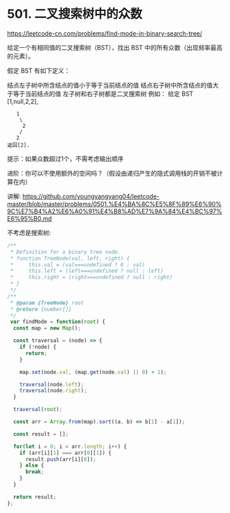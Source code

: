# 501. 二叉搜索树中的众数

https://leetcode-cn.com/problems/find-mode-in-binary-search-tree/


给定一个有相同值的二叉搜索树（BST），找出 BST 中的所有众数（出现频率最高的元素）。

假定 BST 有如下定义：

结点左子树中所含结点的值小于等于当前结点的值
结点右子树中所含结点的值大于等于当前结点的值
左子树和右子树都是二叉搜索树
例如：
给定 BST [1,null,2,2],
```
   1
    \
     2
    /
   2
返回[2].
```
提示：如果众数超过1个，不需考虑输出顺序

进阶：你可以不使用额外的空间吗？（假设由递归产生的隐式调用栈的开销不被计算在内）



讲解:
https://github.com/youngyangyang04/leetcode-master/blob/master/problems/0501.%E4%BA%8C%E5%8F%89%E6%90%9C%E7%B4%A2%E6%A0%91%E4%B8%AD%E7%9A%84%E4%BC%97%E6%95%B0.md


不考虑是搜索树:
```js
/**
 * Definition for a binary tree node.
 * function TreeNode(val, left, right) {
 *     this.val = (val===undefined ? 0 : val)
 *     this.left = (left===undefined ? null : left)
 *     this.right = (right===undefined ? null : right)
 * }
 */
/**
 * @param {TreeNode} root
 * @return {number[]}
 */
 var findMode = function(root) {
  const map = new Map();

  const traversal = (node) => {
    if (!node) {
      return;
    }

    map.set(node.val, (map.get(node.val) || 0) + 1);

    traversal(node.left);
    traversal(node.right);
  }

  traversal(root);

  const arr = Array.from(map).sort((a, b) => b[1] - a[1]);

  const result = [];

  for(let i = 0; i < arr.length; i++) {
    if (arr[i][1] === arr[0][1]) {
      result.push(arr[i][0]);
    } else {
      break;
    }
  }

  return result;
};
```

